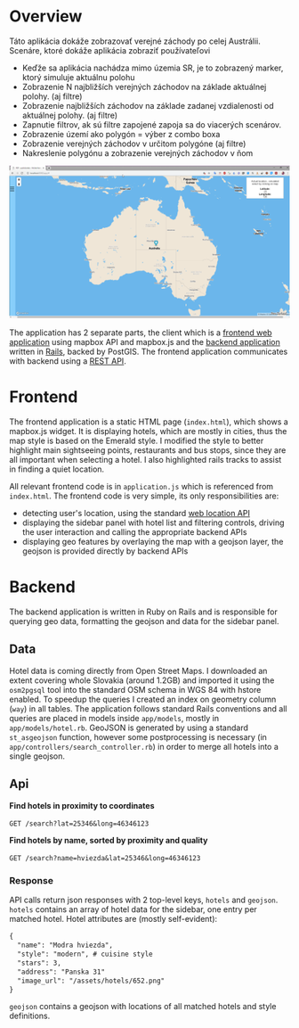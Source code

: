 # Overview
Táto aplikácia dokáže zobrazovať verejné záchody po celej Austrálii. Scenáre, ktoré dokáže aplikácia zobraziť používateľovi
-	Keďže sa aplikácia nachádza mimo územia SR, je to zobrazený marker, ktorý simuluje aktuálnu polohu
-	Zobrazenie N najbližších verejných záchodov na základe aktuálnej polohy. (aj filtre)
-	Zobrazenie najbližších záchodov na základe zadanej vzdialenosti od aktuálnej polohy. (aj filtre)
-	Zapnutie filtrov, ak sú filtre zapojené zapoja sa do viacerých scenárov.
-	Zobrazenie území ako polygón = výber z combo boxa
-	Zobrazenie verejných záchodov v určitom polygóne (aj filtre)
-	Nakreslenie polygónu a zobrazenie verejných záchodov v ňom

![Screenshot](screenshots/screenshot01.png)

The application has 2 separate parts, the client which is a [frontend web application](#frontend) using mapbox API and mapbox.js and the [backend application](#backend) written in [Rails](http://rubyonrails.org/), backed by PostGIS. The frontend application communicates with backend using a [REST API](#api).

# Frontend

The frontend application is a static HTML page (`index.html`), which shows a mapbox.js widget. It is displaying hotels, which are mostly in cities, thus the map style is based on the Emerald style. I modified the style to better highlight main sightseeing points, restaurants and bus stops, since they are all important when selecting a hotel. I also highlighted rails tracks to assist in finding a quiet location.

All relevant frontend code is in `application.js` which is referenced from `index.html`. The frontend code is very simple, its only responsibilities are:
- detecting user's location, using the standard [web location API](https://developer.mozilla.org/en-US/docs/Web/API/Geolocation/Using_geolocation)
- displaying the sidebar panel with hotel list and filtering controls, driving the user interaction and calling the appropriate backend APIs
- displaying geo features by overlaying the map with a geojson layer, the geojson is provided directly by backend APIs

# Backend

The backend application is written in Ruby on Rails and is responsible for querying geo data, formatting the geojson and data for the sidebar panel.

## Data

Hotel data is coming directly from Open Street Maps. I downloaded an extent covering whole Slovakia (around 1.2GB) and imported it using the `osm2pgsql` tool into the standard OSM schema in WGS 84 with hstore enabled. To speedup the queries I created an index on geometry column (`way`) in all tables. The application follows standard Rails conventions and all queries are placed in models inside `app/models`, mostly in `app/models/hotel.rb`. GeoJSON is generated by using a standard `st_asgeojson` function, however some postprocessing is necessary (in `app/controllers/search_controller.rb`) in order to merge all hotels into a single geojson.

## Api

**Find hotels in proximity to coordinates**

`GET /search?lat=25346&long=46346123`

**Find hotels by name, sorted by proximity and quality**

`GET /search?name=hviezda&lat=25346&long=46346123`

### Response

API calls return json responses with 2 top-level keys, `hotels` and `geojson`. `hotels` contains an array of hotel data for the sidebar, one entry per matched hotel. Hotel attributes are (mostly self-evident):
```
{
  "name": "Modra hviezda",
  "style": "modern", # cuisine style
  "stars": 3,
  "address": "Panska 31"
  "image_url": "/assets/hotels/652.png"
}
```
`geojson` contains a geojson with locations of all matched hotels and style definitions.
